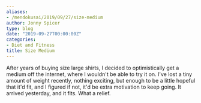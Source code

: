```yaml
---
aliases:
- /mendokusai/2019/09/27/size-medium
author: Jonny Spicer
type: blog
date: "2019-09-27T00:00:00Z"
categories:
- Diet and Fitness
title: Size Medium
---
```

After years of buying size large shirts, I decided to optimistically get a medium off the
internet, where I wouldn't be able to try it on. I've lost a tiny amount of weight recently,
nothing exciting, but enough to be a little hopeful that it'd fit, and I figured if not, it'd
be extra motivation to keep going. It arrived yesterday, and it fits. What a relief.

